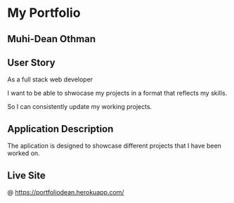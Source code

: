 # My Portfolio

## Muhi-Dean Othman

## User Story

As a full stack web developer

I want to be able to shwocase my projects in a format that reflects my skills.

So I can consistently update my working projects. 

## Application Description 
The aplication is designed to showcase different projects that I have been worked on.


## Live Site
@ https://portfoliodean.herokuapp.com/
